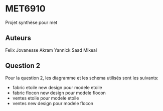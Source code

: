 # MET6910
Projet synthèse pour met 

## Auteurs 

Felix
Jovanesse
Akram
Yannick
Saad
Mikeal

## Question 2

Pour la question 2, les diagramme et les schema utilisés sont les suivants:

- fabric etoile new design pour modele etoile
- fabric flocon new design pour modele flocon
- ventes etoile pour modele etoile
- ventes new design pour modele flocon

